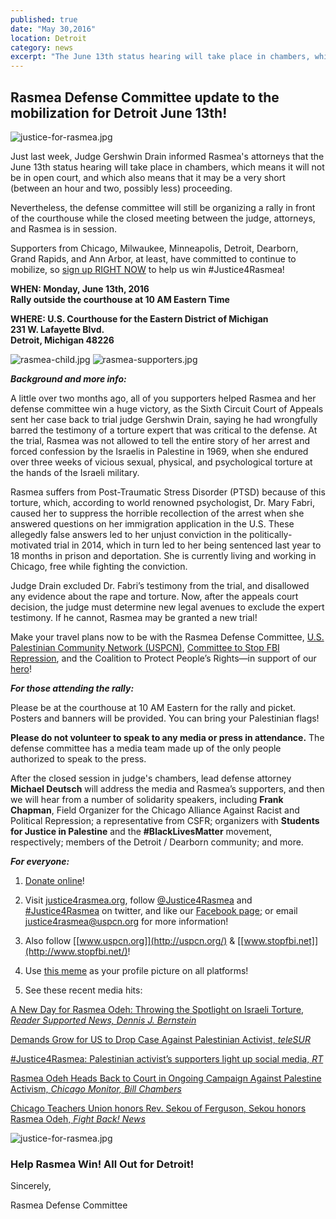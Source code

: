 ```yaml
---
published: true
date: "May 30,2016"
location: Detroit
category: news
excerpt: "The June 13th status hearing will take place in chambers, which means it will not be in open court; nevertheless, the defense committee will still be organizing a rally in front of the courthouse while the closed meeting between the judge, attorneys, and Rasmea is in session."
---
```

## Rasmea Defense Committee update to the mobilization for Detroit June 13th! 

![justice-for-rasmea.jpg]({{site.baseurl}}/assets/img/justice-for-rasmea.jpg) 

Just last week, Judge Gershwin Drain informed Rasmea's attorneys that the June 13th status hearing will take place in chambers, which means it will not be in open court, and which also means that it may be a very short (between an hour and two, possibly less) proceeding.

Nevertheless, the defense committee will still be organizing a rally in front of the courthouse while the closed meeting between the judge, attorneys, and Rasmea is in session. 

Supporters from Chicago, Milwaukee, Minneapolis, Detroit, Dearborn, Grand Rapids, and Ann Arbor, at least, have committed to continue to mobilize, so [sign up RIGHT NOW](https://docs.google.com/forms/d/1ru4N5poBF6KsKCmq7ufDuNAGKX7dkoaVKGMFMsvNiaw/viewform?c=0&w=1) to help us win #Justice4Rasmea!
 
**WHEN: Monday, June 13th, 2016
<br>Rally outside the courthouse at 10 AM Eastern Time**

**WHERE: U.S. Courthouse for the Eastern District of Michigan
<br>231 W. Lafayette Blvd.
<br>Detroit, Michigan 48226**

![rasmea-child.jpg]({{site.baseurl}}/assets/img/rasmea-child.jpg) ![rasmea-supporters.jpg]({{site.baseurl}}/assets/img/rasmea-supporters.jpg)

_**Background and more info:**_

A little over two months ago, all of you supporters helped Rasmea and her defense committee win a huge victory, as the Sixth Circuit Court of Appeals sent her case back to trial judge Gershwin Drain, saying he had wrongfully barred the testimony of a torture expert that was critical to the defense.  At the trial, Rasmea was not allowed to tell the entire story of her arrest and forced confession by the Israelis in Palestine in 1969, when she endured over three weeks of vicious sexual, physical, and psychological torture at the hands of the Israeli military.

Rasmea suffers from Post-Traumatic Stress Disorder (PTSD) because of this torture, which, according to world renowned psychologist, Dr. Mary Fabri, caused her to suppress the horrible recollection of the arrest when she answered questions on her immigration application in the U.S.  These allegedly false answers led to her unjust conviction in the politically-motivated trial in 2014, which in turn led to her being sentenced last year to 18 months in prison and deportation. She is currently living and working in Chicago, free while fighting the conviction. 
 
Judge Drain excluded Dr. Fabri’s testimony from the trial, and disallowed any evidence about the rape and torture. Now, after the appeals court decision, the judge must determine new legal avenues to exclude the expert testimony. If he cannot, Rasmea may be granted a new trial!
 
Make your travel plans now to be with the Rasmea Defense Committee, [U.S. Palestinian Community Network (USPCN)](http://uspcn.org/), [Committee to Stop FBI Repression](http://www.stopfbi.net/), and the Coalition to Protect People’s Rights—in support of our [hero](http://justice4rasmea.org/about/)!
 
_**For those attending the rally:**_

Please be at the courthouse at 10 AM Eastern for the rally and picket. Posters and banners will be provided.  You can bring your Palestinian flags!  

**Please do not volunteer to speak to any media or press in attendance.** The defense committee has a media team made up of the only people authorized to speak to the press.

After the closed session in judge's chambers, lead defense attorney **Michael Deutsch** will address the media and Rasmea’s supporters, and then we will hear from a number of solidarity speakers, including **Frank Chapman**, Field Organizer for the Chicago Alliance Against Racist and Political Repression; a representative from CSFR; organizers with **Students for Justice in Palestine** and the **#BlackLivesMatter** movement, respectively; members of the Detroit / Dearborn community; and more.

_**For everyone:**_

1. [Donate online](http://justice4rasmea.org/donate/)! 

2. Visit [justice4rasmea.org](http://justice4rasmea.org/), follow [@Justice4Rasmea](https://twitter.com/justice4rasmea) and [#Justice4Rasmea](https://twitter.com/hashtag/Justice4Rasmea?src=hash) on twitter, and like our [Facebook page](https://www.facebook.com/Free-Rasmea-Now-678264732186412); or email [justice4rasmea@uspcn.org](mailto:justice4rasmea@uspcn.org) for more information!

3. Also follow [[www.uspcn.org]](http://uspcn.org/)  &  [[www.stopfbi.net]](http://www.stopfbi.net/)!

4. Use [this meme](http://justice4rasmea.tumblr.com/image/138121026427) as your profile picture on all platforms!

5. See these recent media hits:

[A New Day for Rasmea Odeh: Throwing the Spotlight on Israeli Torture, _Reader Supported News, Dennis J. Bernstein_](http://readersupportednews.org/opinion2/277-75/36119-a-new-day-for-rasmea-odeh-throwing-the-spotlight-on-israeli-torture)

[Demands Grow for US to Drop Case Against Palestinian Activist, _teleSUR_](http://www.telesurtv.net/english/news/Supporters-Campaign-to-Free-US-Palestinian-Activist-Rasmea-Odeh-20160128-0005.html)

[#Justice4Rasmea: Palestinian activist’s supporters light up social media, _RT_](https://www.rt.com/news/330533-palestinian-activist-trial-us-israel/)

[Rasmea Odeh Heads Back to Court in Ongoing Campaign Against Palestine Activism, _Chicago Monitor, Bill Chambers_](http://chicagomonitor.com/2016/04/rasmea-odeh-heads-back-to-court-in-ongoing-campaign-against-palestine-activism/)

[Chicago Teachers Union honors Rev. Sekou of Ferguson, Sekou honors Rasmea Odeh, _Fight Back! News_](http://www.fightbacknews.org/2016/1/20/chicago-teachers-union-honors-rev-sekou-ferguson-sekou-honors-rasmea-odeh)

![justice-for-rasmea.jpg]({{site.baseurl}}/assets/img/justice-for-rasmea.jpg)

### Help Rasmea Win! All Out for Detroit!

Sincerely,

Rasmea Defense Committee
